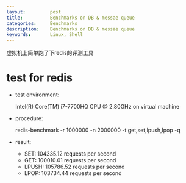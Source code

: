 ```yaml
---
layout:     	post
title:      	Benchmarks on DB & messae queue
categories: 	Benchmarks
description:   	Benchmarks on DB & messae queue
keywords: 		Linux, Shell
---
```


虚拟机上简单跑了下redis的评测工具

# test for redis

- test environment:  

  Intel(R) Core(TM) i7-7700HQ CPU @ 2.80GHz on virtual machine

- procedure:

  redis-benchmark -r 1000000 -n 2000000 -t get,set,lpush,lpop -q

- result:
  - SET: 104335.12 requests per second
  - GET: 100010.01 requests per second
  - LPUSH: 105786.52 requests per second
  - LPOP: 103734.44 requests per second



